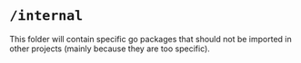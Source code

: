 # `/internal`

This folder will contain specific go packages that should not be imported in other projects (mainly because they are too specific).